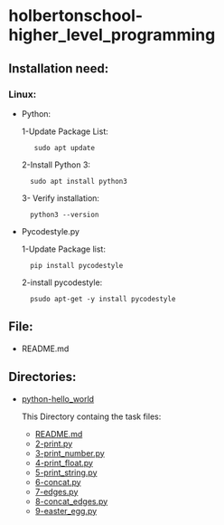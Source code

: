 # holbertonschool-higher_level_programming

## Installation need:

### Linux:

* Python:

    1-Update Package List:

         sudo apt update

    2-Install Python 3:

        sudo apt install python3

    3- Verify installation:

        python3 --version

* Pycodestyle.py

    1-Update Package list:

        pip install pycodestyle

    2-install pycodestyle:

        psudo apt-get -y install pycodestyle

## File:

* README.md

## Directories:

* [python-hello_world](./python-hello_world/)

    This Directory containg the task files:

    * [README.md](./python-hello_world/README.md)
    * [2-print.py](./python-hello_world/2-print.py)
    * [3-print_number.py](./python-hello_world/3-print_number.py)
    * [4-print_float.py](./python-hello_world/4-print_float.py)
    * [5-print_string.py](./python-hello_world/5-print_string.py)
    * [6-concat.py](./python-hello_world/6-concat.py)
    * [7-edges.py](./python-hello_world/7-edges.py)
    * [8-concat_edges.py](./python-hello_world/8-concat_edges.py)
    * [9-easter_egg.py](./python-hello_world/9-easter_egg.py)
